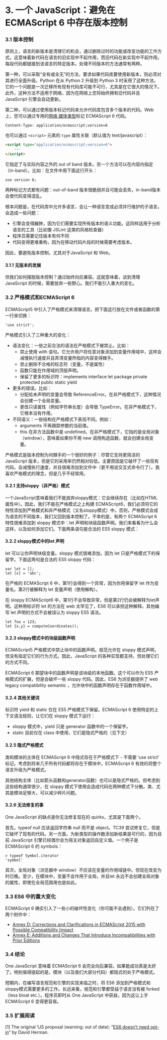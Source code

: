# 3. 一个 JavaScript：避免在 ECMAScript 6 中存在版本控制

### 3.1 版本控制

原则上，语言的新版本是清理它的机会，通过删除过时的功能或改变功能的工作方式。这意味着新代码在语言的旧实现中不起作用，而旧代码在新实现中不起作用。每段代码都链接到该语言的特定版本。处理不同版本的方法通常有两种。

第一种，可以采取“全有或全无”的方法，要求如果代码库要使用新版本，则必须对其进行全面升级。Python 在从 Python 2 升级到 Python 3 时采用了这种方法。它的一个问题是一次迁移所有现有代码库可能不可行，尤其是在它很大的情况下。此外，这种方法不适用于网络，因为在网络上您将始终拥有旧代码并且 JavaScript 引擎会自动更新。

第二种，可以通过使用版本标记代码来允许代码库包含多个版本的代码。Web 上，您可以通过专用的[网络 媒体类型](https://en.wikipedia.org/wiki/Media\_type)标记 ECMAScript 6 代码。

```
Content-Type: application/ecmascript;version=6
```

也可以通过 `<script>` 元素的 `type` 属性关联（默认值为 text/javascript）：

```html
<script type="application/ecmascript;version=6">
    ···
</script>
```

它指定了与实际内容之外的 out of band 版本。另一个方法可以在内容内指定（in-band）。比如：在文件中用下面这行开头：

```
use version 6;
```

两种标记方式都有问题：out-of-band 版本很脆弱并且可能会丢失，in-band版本会使代码变得混乱。

根本问题是，在代码库中允许多语言，会让一种语言变成必须并行维护的子语言。会造成一些问题：

* 引擎会变得臃肿，因为它们需要实现所有版本的语义功能。这同样适用于分析语言的工具（比如像 JSLint 这类的风格检查器）
* 程序员需要记住版本有何不同
* 代码变得更难重构，因为在移动代码片段的时候需要考虑版本。

因此，要避免版本控制，尤其对于JavaScript 和 Web。

#### 3.1.1 无版本的发展

但我们如何摆脱版本控制？通过始终向后兼容。这就意味着，谈到清理 JavaScript 的时候，需要放弃一些野心。我们不能引入重大的变化。

### 3.2 严格模式和ECMAScript 6

ECMAScript5 中引入了严格模式来清理语言。把下面这行放在文件或者函数的第一行来切换：

```
'use strict';
```

严格模式引入了三种重大的变化：

* 语法变化：一些之前合法的语法在严格模式下被禁止。比如：
  * 禁止使用 with 语句。它允许用户将任意对象添加到变量作用域中，这样会减慢执行速度并且弄清变量所指的内容变得棘手。
  * 禁止删除不合格的标志符（变量，不是属性）
  * 函数只能在作用域的顶层声明。
  * 保留了更多的标识符：implements interface let package private protected public static yield
* 更多的错误。比如：
  * 分配给未声明的变量会导致 ReferenceError。在非严格模式下，这种情况会创建一个全局变量。
  * 更改只读属性（例如字符串长度）会导致 TypeError。在非严格模式下，它根本没有作用。
* 不同语义：一些结构在严格模式下表现不同。例如：
  * arguments 不再跟踪参数的当前值。
  * this 在非方法函数中是 undefined。在非严格模式下，它指的是全局对象（window），意味着如果你不用 new 调用构造函数，就会创建全局变量。

严格模式是版本控制为何棘手的一个很好的例子：尽管它支持更简洁的 JavaScript 版本，但是它的采用率仍然相对较低。主要原因是它破坏了一些现有代码，会减慢执行速度，并且很难添加到文件中（更不用说交互式命令行了）。我喜欢严格模式的理念，但是几乎不经常用。

#### 3.2.1 支持sloppy（非严格）模式

一个JavaScript意味着我们不能放弃sloppy模式：它会继续存在（比如在HTML属性中）。因此，我们不能在严格模式之上构建 ECMAScript6，我们必须将它的特性添加到严格模式和非严格模式（又名sloppy模式）中。否则，严格模式会成为语言的不同版本，我们又回到版本控制了。不幸的是，有两个 ECMAScript 6 特性很难添加到 sloppy 模式中：let 声明和块级函数声明。我们来看看为什么会这样，以及如何添加它们。下面两条语句是合法的 ES5 sloppy 模式：

#### 3.2.2 sloppy模式中的let 声明

let 可以让你声明块级变量。sloppy 模式很难添加，因为 let 只是严格模式下的保留字。下面这两句是合法的 ES5 sloppy 代码：

```
var let = [];
let [x] = 'abc';
```

在严格的 ECMAScript 6 中，第1行会得到一个异常，因为你用保留字 let 作为变量名。第2行被解释为 let 变量声明（使用解构）。

在 sloppy ECMAScript6 中，第1行不会导致异常，但是第2行仍会被解释为let声明。这种用标识符 let 的方法在 web 太罕见了，ES6 可以承担这种解释。其他编写 let 声明的方式不会被误认为 sloppy ES5 语法。

```
let foo = 123;
let {x,y} = computeCoordinates();
```

#### 3.2.3 sloppy模式中的块级函数声明

ECMAScript5 严格模式中禁止块中的函数声明。规范允许在 sloppy 模式声明，但没有指定它们的行为方式。因此，JavaScript 的各种实现都支持，但处理它们的方式不同。

ECMAScript 6 期望块中的函数声明是该块级的本地函数。这个可以作为 ES5 严格模式的扩展，但是会破坏一些 sloppy 代码。因此，ES6 为浏览器提供了 web legacy compatibility semantic ，允许块中的函数声明存在于函数作用域中。

#### 3.2.4 其他关键词

标识符 yield 和 static 仅在 ES5 严格模式下保留。ECMAScript 6 使用特定的上下文语法规则，让它们在 sloppy 模式下运行：

* sloppy 模式中，yield 只是 generator 函数中的一个保留字。
* static 目前仅在 class 中使用，它们是隐式严格的（见下文）

#### 3.2.5 隐式严格模式

类和模块的主体在 ECMAScript 6 中隐式存在于严格模式下 - 不需要 ‘use strict’ 标记。考虑到将来几乎所有代码都将存在于模块中，ECMAScript 6 有效的将整个语言升级为严格模式。

其他结构主体（比如箭头函数和generator函数）也可以是隐式严格的。但考虑到这些结构通常很少，在 sloppy 模式下使用会造成代码在两种模式下分散。类、尤其是模块足够大，可以减少碎片问题。

#### 3.2.6 无法修复的事

One JavaScript 的缺点是你无法修复现在的 quirks，尤其是下面两个。

首先，typeof null 应该返回字符串 null 而不是 object。TC39 尝试修复它，但是它破坏了现有的代码。另一方面，为新类型的操作数添加新结果是可行的，因为目前 JavaScript 引擎已经偶尔会为宿主对象返回自定义值。一个例子是 ECMAScript 6 的 symbols：

```
> typeof Symbol.iterator
'symbol'
```

其次，全局对象（浏览器中 window）不应该在变量的作用域链中。但现在改变为时已晚。至少，在模块中，变量不会作用于全局，并且let 永远不会创建全局对象的属性，即使在全局范围用也是如此。

### 3.3 ES6 中的重大变化

ECMAScript 6 确实引入了一些小的破坏性变化（你可能不会遇到）。它们列在了两个附件中：

* [Annex D: Corrections and Clarifications in ECMAScript 2015 with Possible Compatibility Impact](http://www.ecma-international.org/ecma-262/6.0/#sec-corrections-and-clarifications-in-ecmascript-2015-with-possible-compatibility-impact)
* [Annex E: Additions and Changes That Introduce Incompatibilities with Prior Editions](http://www.ecma-international.org/ecma-262/6.0/#sec-additions-and-changes-that-introduce-incompatibilities-with-prior-editions)

### 3.4 结论

One JavaScript 意味着 ECMAScript 6 会完全向后兼容。如果能成功真是太好了。特别值得提起的是，模块（以及我们大部分代码）都隐式的处于严格模式。

短期内，在编写语言规范和引擎的实现来临之时，将 ES6 添加到严格模式和sloppy模式需要更多的工作。长远来看，规范和引擎都受益于语言没有被 forked（less bloat etc.）。程序员即时从 One JavaScript 中获益，因为这让上手 ECMAScript 6 变得更容易。

### 3.5 扩展阅读

\[1] The original 1JS proposal (warning: out of date): “[ES6 doesn’t need opt-in](http://esdiscuss.org/topic/es6-doesn-t-need-opt-in)” by David Herman.
